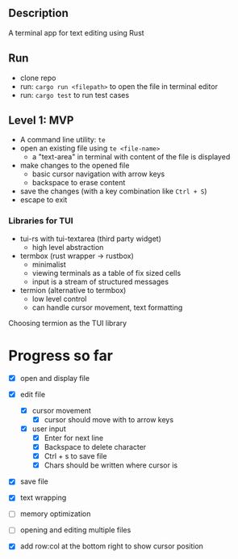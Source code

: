 ## Description

A terminal app for text editing using Rust

## Run
- clone repo
- run: `cargo run <filepath>` to open the file in terminal editor
- run: `cargo test` to run test cases

## Level 1: MVP

- A command line utility: `te`
- open an existing file using `te <file-name>`
  - a "text-area" in terminal with content of the file is displayed
- make changes to the opened file
  - basic cursor navigation with arrow keys
  - backspace to erase content 
- save the changes (with a key combination like `Ctrl + S`)
- escape to exit

### Libraries for TUI

- tui-rs with tui-textarea (third party widget)
  - high level abstraction
- termbox (rust wrapper -> rustbox)
  - minimalist 
  - viewing terminals as a table of fix sized cells
  - input is a stream of structured messages
- termion (alternative to termbox)
  - low level control
  - can handle cursor movement, text formatting

Choosing termion as the TUI library 

# Progress so far

- [x] open and display file
- [x] edit file
  - [x] cursor movement
    - [x] cursor should move with to arrow keys
  - [x] user input
    - [x] Enter for next line
    - [x] Backspace to delete character
    - [x] Ctrl + s to save file
    - [x] Chars should be written where cursor is
- [x] save file

- [x] text wrapping
- [ ] memory optimization
- [ ] opening and editing multiple files
- [x] add row:col at the bottom right to show cursor position